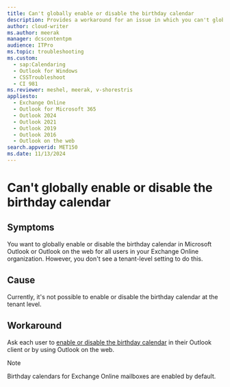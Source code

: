 ```yaml
---
title: Can't globally enable or disable the birthday calendar
description: Provides a workaround for an issue in which you can't globally enable or disable the birthday calendar.
author: cloud-writer
ms.author: meerak
manager: dcscontentpm
audience: ITPro
ms.topic: troubleshooting
ms.custom:
  - sap:Calendaring
  - Outlook for Windows
  - CSSTroubleshoot
  - CI 981
ms.reviewer: meshel, meerak, v-shorestris
appliesto:
  - Exchange Online
  - Outlook for Microsoft 365
  - Outlook 2024
  - Outlook 2021
  - Outlook 2019
  - Outlook 2016
  - Outlook on the web
search.appverid: MET150
ms.date: 11/13/2024
---
```


# Can't globally enable or disable the birthday calendar

## Symptoms

You want to globally enable or disable the birthday calendar in Microsoft Outlook or Outlook on the web for all users in your Exchange Online organization. However, you don't see a tenant-level setting to do this.

## Cause

Currently, it's not possible to enable or disable the birthday calendar at the tenant level.

## Workaround

Ask each user to [enable or disable the birthday calendar](https://support.microsoft.com/office/add-a-birthday-calendar-and-reminder-in-outlook-b8e636da-fda8-413f-940e-68396efa49a6) in their Outlook client or by using Outlook on the web.

> [!NOTE]
> Birthday calendars for Exchange Online mailboxes are enabled by default.

